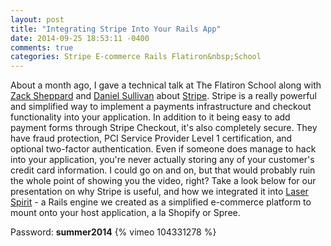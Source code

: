 ```yaml
---
layout: post
title: "Integrating Stripe Into Your Rails App"
date: 2014-09-25 18:53:11 -0400
comments: true
categories: Stripe E-commerce Rails Flatiron&nbsp;School
---
```


About a month ago, I gave a technical talk at The Flatiron School along with <a href="http://www.twitter.com/zackshp" target="_blank">Zack Sheppard</a> and <a href="http://www.twitter.com/dsully360" target="_blank">Daniel Sullivan</a> about <a href="https://stripe.com/" target="_blank">Stripe</a>. Stripe is a really powerful and simplified way to implement a payments infrastructure and checkout functionality into your application.<!--more--> 
In addition to it being easy to add payment forms through Stripe Checkout, it's also completely secure. They have fraud protection, PCI Service Provider Level 1 certification, and optional two-factor authentication. Even if someone does manage to hack into your application, you're never actually storing any of your customer's credit card information. I could go on and on, but that would probably ruin the whole point of showing you the video, right? Take a look below for our presentation on why Stripe is useful, and how we integrated it into <a href="https://github.com/cassidypignatello/laser-spirit">Laser Spirit</a> - a Rails engine we created as a simplified e-commerce platform to mount onto your host application, a la Shopify or Spree.

Password: <strong>summer2014</strong>
{% vimeo 104331278 %}


